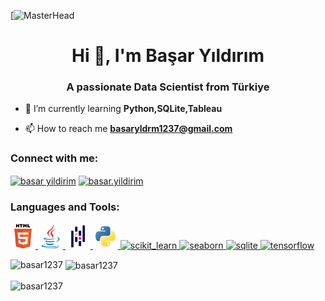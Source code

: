 [![MasterHead](https://www.google.com/imgres?imgurl=https%3A%2F%2Fimg-c.udemycdn.com%2Fcourse%2F750x422%2F2095410_943c_2.jpg&tbnid=CDHaFbs6Fet99M&vet=12ahUKEwiTv_ihzP2AAxUBh6QKHW8uBMEQMygBegQIARBU..i&imgrefurl=https%3A%2F%2Fwww.udemy.com%2Fcourse%2Fpython-sql-tableau-integrating-python-sql-and-tableau%2F&docid=Mt9vJ1l0OL89MM&w=750&h=422&q=python%20sql%20tableau%20olan%20b%C4%B1r%20footgraf&ved=2ahUKEwiTv_ihzP2AAxUBh6QKHW8uBMEQMygBegQIARBU)

<h1 align="center">Hi 👋, I'm Başar Yıldırım</h1>
<h3 align="center">A passionate Data Scientist from Türkiye</h3>

- 🌱 I’m currently learning **Python,SQLite,Tableau**

- 📫 How to reach me **basaryldrm1237@gmail.com**

<h3 align="left">Connect with me:</h3>
<p align="left">
<a href="https://linkedin.com/in/basar yildirim" target="blank"><img align="center" src="https://raw.githubusercontent.com/rahuldkjain/github-profile-readme-generator/master/src/images/icons/Social/linked-in-alt.svg" alt="basar yildirim" height="30" width="40" /></a>
<a href="https://instagram.com/basar.yildirim" target="blank"><img align="center" src="https://raw.githubusercontent.com/rahuldkjain/github-profile-readme-generator/master/src/images/icons/Social/instagram.svg" alt="basar.yildirim" height="30" width="40" /></a>
</p>

<h3 align="left">Languages and Tools:</h3>
<p align="left"> <a href="https://www.w3.org/html/" target="_blank" rel="noreferrer"> <img src="https://raw.githubusercontent.com/devicons/devicon/master/icons/html5/html5-original-wordmark.svg" alt="html5" width="40" height="40"/> </a> <a href="https://www.java.com" target="_blank" rel="noreferrer"> <img src="https://raw.githubusercontent.com/devicons/devicon/master/icons/java/java-original.svg" alt="java" width="40" height="40"/> </a> <a href="https://pandas.pydata.org/" target="_blank" rel="noreferrer"> <img src="https://raw.githubusercontent.com/devicons/devicon/2ae2a900d2f041da66e950e4d48052658d850630/icons/pandas/pandas-original.svg" alt="pandas" width="40" height="40"/> </a> <a href="https://www.python.org" target="_blank" rel="noreferrer"> <img src="https://raw.githubusercontent.com/devicons/devicon/master/icons/python/python-original.svg" alt="python" width="40" height="40"/> </a> <a href="https://scikit-learn.org/" target="_blank" rel="noreferrer"> <img src="https://upload.wikimedia.org/wikipedia/commons/0/05/Scikit_learn_logo_small.svg" alt="scikit_learn" width="40" height="40"/> </a> <a href="https://seaborn.pydata.org/" target="_blank" rel="noreferrer"> <img src="https://seaborn.pydata.org/_images/logo-mark-lightbg.svg" alt="seaborn" width="40" height="40"/> </a> <a href="https://www.sqlite.org/" target="_blank" rel="noreferrer"> <img src="https://www.vectorlogo.zone/logos/sqlite/sqlite-icon.svg" alt="sqlite" width="40" height="40"/> </a> <a href="https://www.tensorflow.org" target="_blank" rel="noreferrer"> <img src="https://www.vectorlogo.zone/logos/tensorflow/tensorflow-icon.svg" alt="tensorflow" width="40" height="40"/> </a> </p>

<p><img align="left" src="https://github-readme-stats.vercel.app/api/top-langs?username=basar1237&show_icons=true&locale=en&layout=compact" alt="basar1237" /></p>

<p>&nbsp;<img align="center" src="https://github-readme-stats.vercel.app/api?username=basar1237&show_icons=true&locale=en" alt="basar1237" /></p>

<p><img align="center" src="https://github-readme-streak-stats.herokuapp.com/?user=basar1237&" alt="basar1237" /></p>











